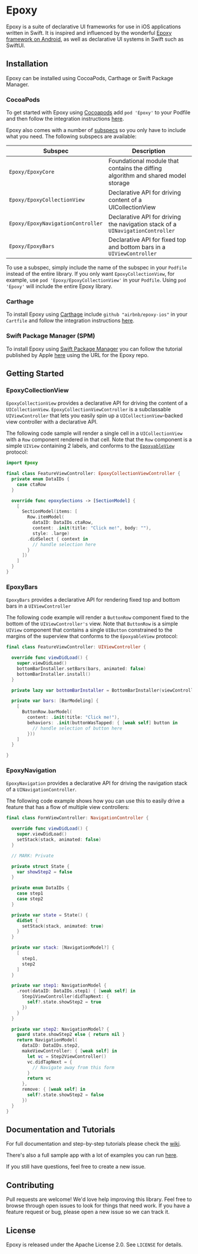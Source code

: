 # Epoxy

Epoxy is a suite of declarative UI frameworks for use in iOS applications written in Swift. It is inspired and influenced by the wonderful [Epoxy framework on Android](https://github.com/airbnb/epoxy), as well as declarative UI systems in Swift such as SwiftUI.

## Installation

Epoxy can be installed using CocoaPods, Carthage or Swift Package Manager.

### CocoaPods

To get started with Epoxy using [Cocoapods](https://cocoapods.org) add `pod 'Epoxy'` to your Podfile and then follow the integration instructions [here](https://guides.cocoapods.org/using/using-cocoapods.html).

Epoxy also comes with a number of [subspecs](https://guides.cocoapods.org/syntax/podspec.html#subspec) so you only have to include what you need. The following subspecs are available:

| Subspec | Description |
| ------- | ----------- |
| `Epoxy/EpoxyCore` | Foundational module that contains the diffing algorithm and shared model storage |
| `Epoxy/EpoxyCollectionView` | Declarative API for driving content of a UICollectionView |
| `Epoxy/EpoxyNavigationController` | Declarative API for driving the navigation stack of a `UINavigationController` |
| `Epoxy/EpoxyBars` | Declarative API for fixed top and bottom bars in a `UIViewController` |

To use a subspec, simply include the name of the subspec in your `Podfile` instead of the entire library. If you only want `EpoxyCollectionView`, for example, use `pod 'Epoxy/EpoxyCollectionView'` in your `Podfile`. Using `pod 'Epoxy'` will include the entire Epoxy library.

### Carthage

To install Epoxy using [Carthage](https://github.com/Carthage/Carthage) include `github "airbnb/epoxy-ios"` in your `Cartfile` and follow the integration instructions [here](https://github.com/Carthage/Carthage#if-youre-building-for-ios-tvos-or-watchos).

### Swift Package Manager (SPM)

To install Epoxy using [Swift Package Manager](https://github.com/apple/swift-package-manager) you can follow the tutorial published by Apple [here](https://developer.apple.com/documentation/xcode/adding_package_dependencies_to_your_app) using the URL for the Epoxy repo.

## Getting Started

### EpoxyCollectionView

`EpoxyCollectionView` provides a declarative API for driving the content of a `UICollectionView`. `EpoxyCollectionViewController` is a subclassable `UIViewController` that lets you easily spin up a `UICollectionView`-backed view controller with a declarative API.

The following code sample will render a single cell in a `UICollectionView` with a `Row` component rendered in that cell. Note that the `Row` component is a simple `UIView` containing 2 labels, and conforms to the [`EpoxyableView`](https://github.com/airbnb/epoxy-ios/blob/master/Sources/EpoxyCore/Views/EpoxyableView.swift) protocol:

```swift
import Epoxy

final class FeatureViewController: EpoxyCollectionViewController {
  private enum DataIDs {
    case ctaRow
  }

  override func epoxySections -> [SectionModel] {
    [
      SectionModel(items: [
        Row.itemModel(
          dataID: DataIDs.ctaRow,
          content: .init(title: "Click me!", body: ""),
          style: .large)
        .didSelect { context in 
          // handle selection here
        }
      ])
    ]
  }
}
```

### EpoxyBars

`EpoxyBars` provides a declarative API for rendering fixed top and bottom bars in a `UIViewController`

The following code example will render a `ButtonRow` component fixed to the bottom of the `UIViewController's` view. Note that `ButtonRow` is a simple `UIView` component that contains a single `UIButton` constrained to the margins of the superview that conforms to the `EpoxyableView` protocol:

```swift
final class FeatureViewController: UIViewController {

  override func viewDidLoad() {
    super.viewDidLoad()
    bottomBarInstaller.setBars(bars, animated: false)
    bottomBarInstaller.install()
  }

  private lazy var bottomBarInstaller = BottomBarInstaller(viewController: self)

  private var bars: [BarModeling] {
    [
      ButtonRow.barModel(
        content: .init(title: "Click me!"),
        behaviors: .init(buttonWasTapped: { [weak self] button in 
          // handle selection of button here
        }))
    ]
  }

}
```

### EpoxyNavigation

`EpoxyNavigation` provides a declarative API for driving the navigation stack of a `UINavigationController`. 

The following code example shows how you can use this to easily drive a feature that has a flow of multiple view controllers:

```swift
final class FormViewController: NavigationController {

  override func viewDidLoad() {
    super.viewDidLoad()
    setStack(stack, animated: false)
  }

  // MARK: Private

  private struct State {
    var showStep2 = false
  }

  private enum DataIDs {
    case step1
    case step2
  }

  private var state = State() {
    didSet {
      setStack(stack, animated: true)
    }
  }

  private var stack: [NavigationModel?] {
    [
      step1,
      step2
    ]
  }

  private var step1: NavigationModel {
    .root(dataID: DataIDs.step1) { [weak self] in
      Step1ViewController(didTapNext: {
        self?.state.showStep2 = true
      })
    }
  }

  private var step2: NavigationModel? {
    guard state.showStep2 else { return nil }
    return NavigationModel(
      dataID: DataIDs.step2,
      makeViewController: { [weak self] in
        let vc = Step2ViewController()
        vc.didTapNext = {
          // Navigate away from this form
        }
        return vc
      },
      remove: { [weak self] in
        self?.state.showStep2 = false
      })
  }
}
```

## Documentation and Tutorials

For full documentation and step-by-step tutorials please check the [wiki](https://github.com/airbnb/epoxy-ios/wiki).

There's also a full sample app with a lot of examples you can run [here](https://github.com/airbnb/epoxy-ios/tree/master/Example).

If you still have questions, feel free to create a new issue.

## Contributing

Pull requests are welcome! We'd love help improving this library. Feel free to browse through open issues to look for things that need work. If you have a feature request or bug, please open a new issue so we can track it.

## License

Epoxy is released under the Apache License 2.0. See `LICENSE` for details.
